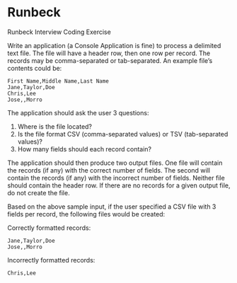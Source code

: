 # Runbeck
Runbeck Interview Coding Exercise

Write an application (a Console Application is fine) to process a delimited text file. The file will have a header row, then one row per record. The records may be comma-separated or tab-separated. An example file’s contents could be:

    First Name,Middle Name,Last Name
    Jane,Taylor,Doe
    Chris,Lee
    Jose,,Morro


The application should ask the user 3 questions:

1. Where is the file located?
2. Is the file format CSV (comma-separated values) or TSV (tab-separated values)?
3. How many fields should each record contain?

The application should then produce two output files. One file will contain the records (if any) with the correct number of fields. The second will contain the records (if any) with the incorrect number of fields. Neither file should contain the header row. If there are no records for a given output file, do not create the file. 

Based on the above sample input, if the user specified a CSV file with 3 fields per record, the following files would be created:

Correctly formatted records:

    Jane,Taylor,Doe
    Jose,,Morro


Incorrectly formatted records:

    Chris,Lee
